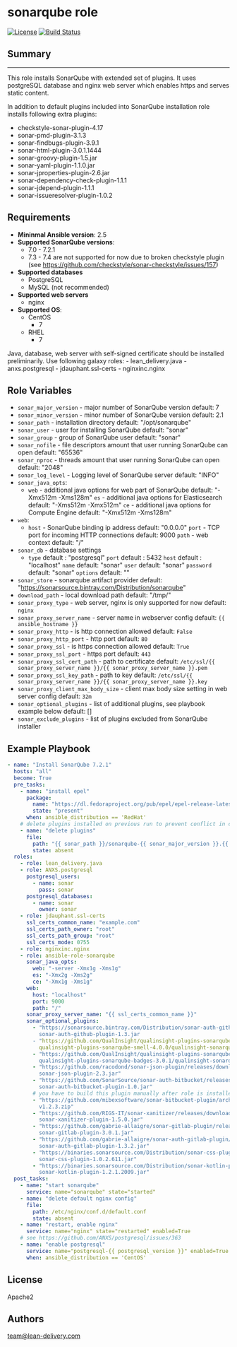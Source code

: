 sonarqube role
=========
[![License](https://img.shields.io/badge/license-Apache-green.svg?style=flat)](https://raw.githubusercontent.com/lean-delivery/ansible-role-sonarqube/master/LICENSE)
[![Build Status](https://travis-ci.org/lean-delivery/ansible-role-sonarqube.svg?branch=master)](https://travis-ci.org/lean-delivery/ansible-role-sonarqube)

## Summary
--------------

This role installs SonarQube with extended set of plugins. It uses postgreSQL database and nginx web server which enables https and serves static content.

In addition to default plugins included into SonarQube installation role installs following extra plugins:
  - checkstyle-sonar-plugin-4.17
  - sonar-pmd-plugin-3.1.3
  - sonar-findbugs-plugin-3.9.1
  - sonar-html-plugin-3.0.1.1444
  - sonar-groovy-plugin-1.5.jar
  - sonar-yaml-plugin-1.1.0.jar
  - sonar-jproperties-plugin-2.6.jar
  - sonar-dependency-check-plugin-1.1.1
  - sonar-jdepend-plugin-1.1.1
  - sonar-issueresolver-plugin-1.0.2

Requirements
--------------

 - **Mininmal Ansible version**: 2.5
 - **Supported SonarQube versions**:
   - 7.0 - 7.2.1
   - 7.3 - 7.4 are not supported for now due to broken checkstyle plugin (see https://github.com/checkstyle/sonar-checkstyle/issues/157)
 - **Supported databases**
   - PostgreSQL
   - MySQL (not recommended)
 - **Supported web servers**
   - nginx 
 - **Supported OS**:
   - CentOS
     - 7
   - RHEL
     - 7

Java, database, web server with self-signed certificate should be installed preliminarily. Use following galaxy roles:
    - lean_delivery.java
    - anxs.postgresql
    - jdauphant.ssl-certs
    - nginxinc.nginx


Role Variables
--------------

  - `sonar_major_version` - major number of SonarQube version
    default: 7
  - `sonar_minor_version` - minor number of SonarQube version
    default: 2.1
  - `sonar_path` - installation directory
    default: "/opt/sonarqube"
  - `sonar_user` - user for installing SonarQube
    default: "sonar"
  - `sonar_group` - group of SonarQube user
    default: "sonar"
  - `sonar_nofile` - file descriptors amount that user running SonarQube can open
    default: "65536"
  - `sonar_nproc` - threads amount that user running SonarQube can open
    default: "2048"
  - `sonar_log_level` - Logging level of SonarQube server
    default: "INFO"
  - `sonar_java_opts`:
      - `web` - additional java options for web part of SonarQube
        default: "-Xmx512m -Xms128m"
        `es` - additional java options for Elasticsearch 
        default: "-Xms512m -Xmx512m"
        `ce` - additional java options for Compute Engine 
        default: "-Xmx512m -Xms128m"
  - `web`:
      - `host` - SonarQube binding ip address
        default: "0.0.0.0"
        `port` - TCP port for incoming HTTP connections
        default: 9000
        `path` - web context
        default: "/"
  - `sonar_db` - database settings
      - `type` 
        default : "postgresql"
        `port`
        default : 5432
        `host`
        default : "localhost"
        `name`
        default: "sonar"
        `user`
        default: "sonar"
        `password`
        default: "sonar"
        `options`
        default: ""
  - `sonar_store` - sonarqube artifact provider
    default: "https://sonarsource.bintray.com/Distribution/sonarqube"
  - `download_path` - local download path
    default: "/tmp/"
  - `sonar_proxy_type` - web server, nginx is only supported for now
    default: `nginx`
  - `sonar_proxy_server_name` - server name in webserver config
    default: `{{ ansible_hostname }}`
  - `sonar_proxy_http` - is http connection allowed
    default: `False`
  - `sonar_proxy_http_port` - http port
    default: `80`
  - `sonar_proxy_ssl` - is https connection allowed
    default: `True`
  - `sonar_proxy_ssl_port` - https port
    default: `443`
  - `sonar_proxy_ssl_cert_path` - path to certificate
    default: `/etc/ssl/{{ sonar_proxy_server_name }}/{{ sonar_proxy_server_name }}.pem`
  - `sonar_proxy_ssl_key_path` - path to key
    default: `/etc/ssl/{{ sonar_proxy_server_name }}/{{ sonar_proxy_server_name }}.key`
  - `sonar_proxy_client_max_body_size` - client max body size setting in web server config
    default: `32m`
  - `sonar_optional_plugins` - list of additional plugins, see playbook example below
    default: []
  - `sonar_exclude_plugins` - list of plugins excluded from SonarQube installer

Example Playbook
----------------
```yaml
- name: "Install SonarQube 7.2.1"
  hosts: "all"
  become: True
  pre_tasks:
    - name: "install epel"
      package:
        name: "https://dl.fedoraproject.org/pub/epel/epel-release-latest-7.noarch.rpm"
        state: "present"
      when: ansible_distribution == 'RedHat'
    # delete plugins installed on previous run to prevent conflict in case if any plugin is updated
    - name: "delete plugins"
      file:
        path: "{{ sonar_path }}/sonarqube-{{ sonar_major_version }}.{{ sonar_minor_version }}/extensions/plugins"
        state: absent      
  roles:
    - role: lean_delivery.java
    - role: ANXS.postgresql
      postgresql_users:
        - name: sonar
          pass: sonar
      postgresql_databases:
        - name: sonar
          owner: sonar
    - role: jdauphant.ssl-certs
      ssl_certs_common_name: "example.com"
      ssl_certs_path_owner: "root"
      ssl_certs_path_group: "root"
      ssl_certs_mode: 0755
    - role: nginxinc.nginx
    - role: ansible-role-sonarqube
      sonar_java_opts:
        web: "-server -Xmx1g -Xms1g"
        es: "-Xmx2g -Xms2g" 
        ce: "-Xmx1g -Xms1g"
      web:
        host: "localhost"
        port: 9000
        path: "/" 
      sonar_proxy_server_name: "{{ ssl_certs_common_name }}"
      sonar_optional_plugins:
        - "https://sonarsource.bintray.com/Distribution/sonar-auth-github-plugin/\
          sonar-auth-github-plugin-1.3.jar
        - "https://github.com/QualInsight/qualinsight-plugins-sonarqube-smell/releases/download/\
          qualinsight-plugins-sonarqube-smell-4.0.0/qualinsight-sonarqube-smell-plugin-4.0.0.jar"
        - "https://github.com/QualInsight/qualinsight-plugins-sonarqube-badges/releases/download/\
          qualinsight-plugins-sonarqube-badges-3.0.1/qualinsight-sonarqube-badges-3.0.1.jar"
        - "https://github.com/racodond/sonar-json-plugin/releases/download/2.3/\
          sonar-json-plugin-2.3.jar"
        - "https://github.com/SonarSource/sonar-auth-bitbucket/releases/download/1.0/\
          sonar-auth-bitbucket-plugin-1.0.jar"
        # you have to build this plugin manually after role is installed, use "mvn clean install" command
        - "https://github.com/mibexsoftware/sonar-bitbucket-plugin/archive/\
          v1.2.3.zip"
        - "https://github.com/RIGS-IT/sonar-xanitizer/releases/download/1.5.0/\
          sonar-xanitizer-plugin-1.5.0.jar"
        - "https://github.com/gabrie-allaigre/sonar-gitlab-plugin/releases/download/3.0.1/\
          sonar-gitlab-plugin-3.0.1.jar"
        - "https://github.com/gabrie-allaigre/sonar-auth-gitlab-plugin/releases/download/1.3.2/\
          sonar-auth-gitlab-plugin-1.3.2.jar"
        - "https://binaries.sonarsource.com/Distribution/sonar-css-plugin/\
          sonar-css-plugin-1.0.2.611.jar"
        - "https://binaries.sonarsource.com/Distribution/sonar-kotlin-plugin/\
          sonar-kotlin-plugin-1.2.1.2009.jar"
  post_tasks:
    - name: "start sonarqube"
      service: name="sonarqube" state="started"
    - name: "delete default nginx config"
      file:
        path: /etc/nginx/conf.d/default.conf
        state: absent
    - name: "restart, enable nginx"
      service: name="nginx" state="restarted" enabled=True
    # see https://github.com/ANXS/postgresql/issues/363
    - name: "enable postgresql"
      service: name="postgresql-{{ postgresql_version }}" enabled=True
      when: ansible_distribution == 'CentOS'
```

## License

Apache2

## Authors

team@lean-delivery.com
